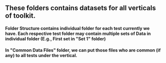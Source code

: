 ## These folders contains datasets for all verticals of toolkit.

#### Folder Structure contains individual folder for each test currently we have. Each respective test folder may contain multiple sets of Data in individual folder (E.g.,  First set in "Set 1" folder)

#### In "Common Data Files" folder, we can put those files who are common (if any) to all tests under the vertical.